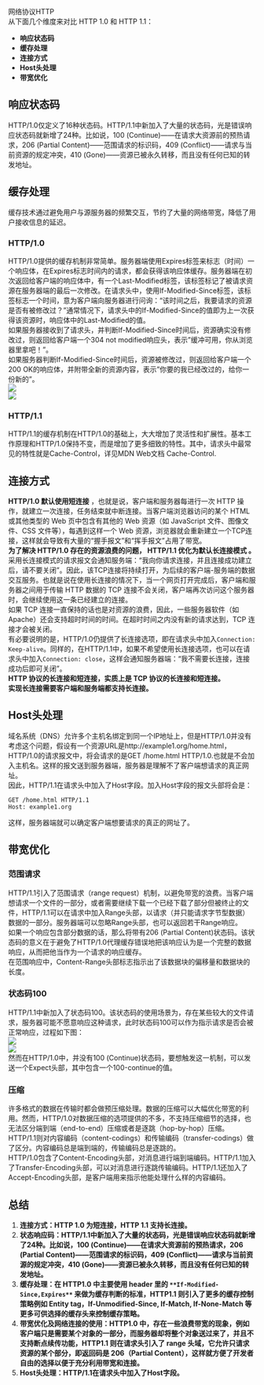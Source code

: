网络协议HTTP<br />从下面几个维度来对比 HTTP 1.0 和 HTTP 1.1：

- **响应状态码**
- **缓存处理**
- **连接方式**
- **Host头处理**
- **带宽优化**
<a name="vkD10"></a>
## 响应状态码
HTTP/1.0仅定义了16种状态码。HTTP/1.1中新加入了大量的状态码，光是错误响应状态码就新增了24种。比如说，100 (Continue)——在请求大资源前的预热请求，206 (Partial Content)——范围请求的标识码，409 (Conflict)——请求与当前资源的规定冲突，410 (Gone)——资源已被永久转移，而且没有任何已知的转发地址。
<a name="o338e"></a>
## 缓存处理
缓存技术通过避免用户与源服务器的频繁交互，节约了大量的网络带宽，降低了用户接收信息的延迟。
<a name="OSwQc"></a>
### HTTP/1.0
HTTP/1.0提供的缓存机制非常简单。服务器端使用Expires标签来标志（时间）一个响应体，在Expires标志时间内的请求，都会获得该响应体缓存。服务器端在初次返回给客户端的响应体中，有一个Last-Modified标签，该标签标记了被请求资源在服务器端的最后一次修改。在请求头中，使用If-Modified-Since标签，该标签标志一个时间，意为客户端向服务器进行问询：“该时间之后，我要请求的资源是否有被修改过？”通常情况下，请求头中的If-Modified-Since的值即为上一次获得该资源时，响应体中的Last-Modified的值。<br />如果服务器接收到了请求头，并判断If-Modified-Since时间后，资源确实没有修改过，则返回给客户端一个304 not modified响应头，表示”缓冲可用，你从浏览器里拿吧！”。<br />如果服务器判断If-Modified-Since时间后，资源被修改过，则返回给客户端一个200 OK的响应体，并附带全新的资源内容，表示”你要的我已经改过的，给你一份新的”。<br />![](https://cdn.nlark.com/yuque/0/2022/png/396745/1661050122601-c6e69a97-a0ed-4217-b13f-f258d3519ae6.png#clientId=u6e73c381-5d71-4&from=paste&id=u8d30075a&originHeight=247&originWidth=448&originalType=url&ratio=1&rotation=0&showTitle=false&status=done&style=shadow&taskId=uf66d2717-fb44-4c0e-ba26-f0ba20be1ba&title=)<br />![](https://cdn.nlark.com/yuque/0/2022/png/396745/1661050122547-08eaaf25-7c0d-4b8a-a05d-e84a21e33f8b.png#clientId=u6e73c381-5d71-4&from=paste&id=u256347da&originHeight=255&originWidth=452&originalType=url&ratio=1&rotation=0&showTitle=false&status=done&style=shadow&taskId=u873c125a-5319-4683-8320-05aa5aad739&title=)
<a name="yqdDB"></a>
### HTTP/1.1
HTTP/1.1的缓存机制在HTTP/1.0的基础上，大大增加了灵活性和扩展性。基本工作原理和HTTP/1.0保持不变，而是增加了更多细致的特性。其中，请求头中最常见的特性就是Cache-Control，详见MDN Web文档 Cache-Control.
<a name="mvpLj"></a>
## 连接方式
**HTTP/1.0 默认使用短连接** ，也就是说，客户端和服务器每进行一次 HTTP 操作，就建立一次连接，任务结束就中断连接。当客户端浏览器访问的某个 HTML 或其他类型的 Web 页中包含有其他的 Web 资源（如 JavaScript 文件、图像文件、CSS 文件等），每遇到这样一个 Web 资源，浏览器就会重新建立一个TCP连接，这样就会导致有大量的“握手报文”和“挥手报文”占用了带宽。<br />**为了解决 HTTP/1.0 存在的资源浪费的问题， HTTP/1.1 优化为默认长连接模式 。** 采用长连接模式的请求报文会通知服务端：“我向你请求连接，并且连接成功建立后，请不要关闭”。因此，该TCP连接将持续打开，为后续的客户端-服务端的数据交互服务。也就是说在使用长连接的情况下，当一个网页打开完成后，客户端和服务器之间用于传输 HTTP 数据的 TCP 连接不会关闭，客户端再次访问这个服务器时，会继续使用这一条已经建立的连接。<br />如果 TCP 连接一直保持的话也是对资源的浪费，因此，一些服务器软件（如 Apache）还会支持超时时间的时间。在超时时间之内没有新的请求达到，TCP 连接才会被关闭。<br />有必要说明的是，HTTP/1.0仍提供了长连接选项，即在请求头中加入`Connection: Keep-alive`。同样的，在HTTP/1.1中，如果不希望使用长连接选项，也可以在请求头中加入`Connection: close`，这样会通知服务器端：“我不需要长连接，连接成功后即可关闭”。<br />**HTTP 协议的长连接和短连接，实质上是 TCP 协议的长连接和短连接。**<br />**实现长连接需要客户端和服务端都支持长连接。**
<a name="lIYUm"></a>
## Host头处理
域名系统（DNS）允许多个主机名绑定到同一个IP地址上，但是HTTP/1.0并没有考虑这个问题，假设有一个资源URL是http://example1.org/home.html，HTTP/1.0的请求报文中，将会请求的是GET /home.html HTTP/1.0.也就是不会加入主机名。这样的报文送到服务器端，服务器是理解不了客户端想请求的真正网址。<br />因此，HTTP/1.1在请求头中加入了Host字段。加入Host字段的报文头部将会是：
```http
GET /home.html HTTP/1.1
Host: example1.org
```
这样，服务器端就可以确定客户端想要请求的真正的网址了。
<a name="NNHNM"></a>
## 带宽优化
<a name="ftEwW"></a>
### 范围请求
HTTP/1.1引入了范围请求（range request）机制，以避免带宽的浪费。当客户端想请求一个文件的一部分，或者需要继续下载一个已经下载了部分但被终止的文件，HTTP/1.1可以在请求中加入Range头部，以请求（并只能请求字节型数据）数据的一部分。服务器端可以忽略Range头部，也可以返回若干Range响应。<br />如果一个响应包含部分数据的话，那么将带有206 (Partial Content)状态码。该状态码的意义在于避免了HTTP/1.0代理缓存错误地把该响应认为是一个完整的数据响应，从而把他当作为一个请求的响应缓存。<br />在范围响应中，Content-Range头部标志指示出了该数据块的偏移量和数据块的长度。
<a name="KaEh1"></a>
### 状态码100
HTTP/1.1中新加入了状态码100。该状态码的使用场景为，存在某些较大的文件请求，服务器可能不愿意响应这种请求，此时状态码100可以作为指示请求是否会被正常响应，过程如下图：<br />![](https://cdn.nlark.com/yuque/0/2022/png/396745/1661050122561-e50f45d4-60ff-4c93-8afb-062bf790f9cb.png#clientId=u6e73c381-5d71-4&from=paste&id=uf7fc0e52&originHeight=210&originWidth=389&originalType=url&ratio=1&rotation=0&showTitle=false&status=done&style=shadow&taskId=uf61eed7a-bb06-4ca0-abba-5ce4f2b34ea&title=)<br />![](https://cdn.nlark.com/yuque/0/2022/png/396745/1661050122605-a9ad1aff-acf6-44d3-b380-4d3348bffdb5.png#clientId=u6e73c381-5d71-4&from=paste&id=u695f50df&originHeight=301&originWidth=390&originalType=url&ratio=1&rotation=0&showTitle=false&status=done&style=shadow&taskId=u5206c261-7fd3-42bd-8bb0-977507a2bcf&title=)<br />然而在HTTP/1.0中，并没有100 (Continue)状态码，要想触发这一机制，可以发送一个Expect头部，其中包含一个100-continue的值。
<a name="yBlR6"></a>
### 压缩
许多格式的数据在传输时都会做预压缩处理。数据的压缩可以大幅优化带宽的利用。然而，HTTP/1.0对数据压缩的选项提供的不多，不支持压缩细节的选择，也无法区分端到端（end-to-end）压缩或者是逐跳（hop-by-hop）压缩。<br />HTTP/1.1则对内容编码（content-codings）和传输编码（transfer-codings）做了区分。内容编码总是端到端的，传输编码总是逐跳的。<br />HTTP/1.0包含了Content-Encoding头部，对消息进行端到端编码。HTTP/1.1加入了Transfer-Encoding头部，可以对消息进行逐跳传输编码。HTTP/1.1还加入了Accept-Encoding头部，是客户端用来指示他能处理什么样的内容编码。
<a name="htNIJ"></a>
## 总结

1. **连接方式：HTTP 1.0 为短连接，HTTP 1.1 支持长连接。**
2. **状态响应码：HTTP/1.1中新加入了大量的状态码，光是错误响应状态码就新增了24种。比如说，100 (Continue)——在请求大资源前的预热请求，206 (Partial Content)——范围请求的标识码，409 (Conflict)——请求与当前资源的规定冲突，410 (Gone)——资源已被永久转移，而且没有任何已知的转发地址。**
3. **缓存处理：在 HTTP1.0 中主要使用 header 里的 **`**If-Modified-Since,Expires**`** 来做为缓存判断的标准，HTTP1.1 则引入了更多的缓存控制策略例如 Entity tag，If-Unmodified-Since, If-Match, If-None-Match 等更多可供选择的缓存头来控制缓存策略。**
4. **带宽优化及网络连接的使用：HTTP1.0 中，存在一些浪费带宽的现象，例如客户端只是需要某个对象的一部分，而服务器却将整个对象送过来了，并且不支持断点续传功能，HTTP1.1 则在请求头引入了 range 头域，它允许只请求资源的某个部分，即返回码是 206（Partial Content），这样就方便了开发者自由的选择以便于充分利用带宽和连接。**
5. **Host头处理：HTTP/1.1在请求头中加入了Host字段。**
